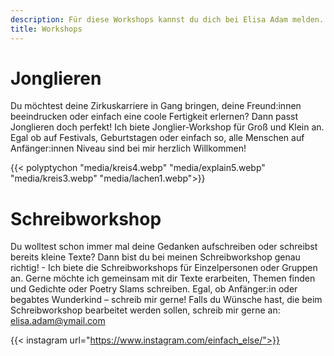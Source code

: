 ```yaml
---
description: Für diese Workshops kannst du dich bei Elisa Adam melden.
title: Workshops
---
```


# Jonglieren
Du möchtest deine Zirkuskarriere in Gang bringen, deine Freund:innen beeindrucken oder einfach eine coole Fertigkeit erlernen?
Dann passt Jonglieren doch perfekt!
Ich biete Jonglier-Workshop für Groß und Klein an.
Egal ob auf Festivals, Geburtstagen oder einfach so, alle Menschen auf Anfänger:innen Niveau sind bei mir herzlich Willkommen!

{{< polyptychon "media/kreis4.webp" "media/explain5.webp" "media/kreis3.webp" "media/lachen1.webp">}}

# Schreibworkshop
Du wolltest schon immer mal deine Gedanken aufschreiben oder schreibst bereits kleine Texte?
Dann bist du bei meinen Schreibworkshop genau richtig! - Ich biete die Schreibworkshops für Einzelpersonen oder Gruppen an.
Gerne möchte ich gemeinsam mit dir Texte erarbeiten, Themen finden und Gedichte oder Poetry Slams schreiben.
Egal, ob Anfänger:in oder begabtes Wunderkind – schreib mir gerne! 
Falls du Wünsche hast, die beim Schreibworkshop bearbeitet werden sollen, schreib mir gerne an:
elisa.adam@ymail.com


{{< instagram url="https://www.instagram.com/einfach_else/">}}
